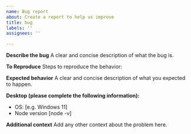```yaml
---
name: Bug report
about: Create a report to help us improve
title: bug
labels: ''
assignees: ''

---
```


**Describe the bug**
A clear and concise description of what the bug is.

**To Reproduce**
Steps to reproduce the behavior:

**Expected behavior**
A clear and concise description of what you expected to happen.

**Desktop (please complete the following information):**
 - OS: [e.g. Windows 11]
 - Node version [node -v]

**Additional context**
Add any other context about the problem here.